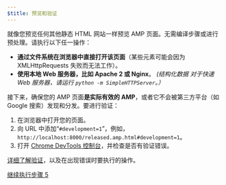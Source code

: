```yaml
---
$title: 预览和验证
---
```


就像您预览任何其他静态 HTML 网站一样预览 AMP 页面。无需编译步骤或进行预处理。请执行以下任一操作：

  - **通过文件系统在浏览器中直接打开该页面**（某些元素可能会因为 XMLHttpRequests 失败而无法工作）。
  - **使用本地 Web 服务器，比如 Apache 2 或 Nginx**。
    *(结构化数据 对于快速 Web 服务器，请运行 `python -m SimpleHTTPServer`。）*

接下来，确保您的 AMP 页面**是实际有效的 AMP**，或者它不会被第三方平台（如 Google 搜索）发现和分发。要进行验证：

  1. 在浏览器中打开您的页面。
  1. 向 URL 中添加“`#development=1`”，例如，`http://localhost:8000/released.amp.html#development=1`。
  1. 打开 [Chrome DevTools 控制台](https://developers.google.com/web/tools/chrome-devtools/debug/console/)，并检查是否有验证错误。

[详细了解验证](/docs/guides/validate.html)，以及在出现错误时要执行的操作。

<a class="go-button button" href="/zh_cn/docs/get_started/create/prepare_for_discovery.html">继续执行步骤 5</a>

